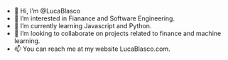 - 👋 Hi, I’m @LucaBlasco
- 👀 I’m interested in Fianance and Software Engineering.
- 🌱 I’m currently learning Javascript and Python.
- 💞️ I’m looking to collaborate on projects related to finance and machine learning.
- 📫 You can reach me at my website LucaBlasco.com.

<!---
LucaBlasco/LucaBlasco is a ✨ special ✨ repository because its `README.md` (this file) appears on your GitHub profile.
You can click the Preview link to take a look at your changes.
--->
